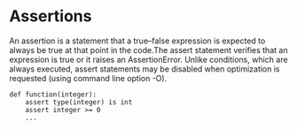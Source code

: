 # Assertions

An assertion is a statement that a true–false expression is expected to always be true at that point in the code.The assert statement verifies that an expression is true or it raises an AssertionError. Unlike conditions, which are always executed, assert statements may be disabled when optimization is requested \(using command line option -O\).

```
def function(integer):
    assert type(integer) is int
    assert integer >= 0
    ...
```



